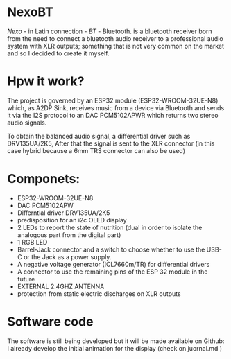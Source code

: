 # NexoBT
*Nexo* - in Latin connection - *BT* - Bluetooth. is a bluetooth receiver born from the need to connect a bluetooth audio receiver to a professional audio system with XLR outputs; something that is not very common on the market and so I decided to create it myself.

# Hpw it work?
The project is governed by an ESP32 module (ESP32-WROOM-32UE-N8) which, as A2DP Sink, receives music from a device via Bluetooth and sends it via the I2S protocol to an DAC PCM5102APWR which returns two stereo audio signals.

To obtain the balanced audio signal, a differential driver such as DRV135UA/2K5,
After that the signal is sent to the XLR connector (in this case hybrid because a 6mm TRS connector can also be used)

# Componets:
* ESP32-WROOM-32UE-N8
* DAC PCM5102APW
* Differntial driver DRV135UA/2K5
* predisposition for an i2c OLED display
* 2 LEDs to report the state of nutrition (dual in order to isolate the analogous part from the digital part)
* 1 RGB LED
* Barrel-Jack connector and a switch to choose whether to use the USB-C or the Jack as a power supply.
* A negative voltage generator (ICL7660m/TR) for differential drivers
* A connector to use the remaining pins of the ESP 32 module in the future
* EXTERNAL 2.4GHZ ANTENNA
* protection from static electric discharges on XLR outputs

# Software code
The software is still being developed but it will be made available on Github:
I already develop the initial animation for the display (check on juornal.md )
